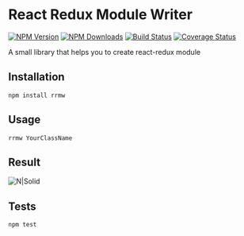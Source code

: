 React Redux Module Writer
=========
[![NPM Version][npm-image]][npm-url]
[![NPM Downloads][downloads-image]][downloads-url]
[![Build Status](https://travis-ci.org/sedoyjan/rrmw.svg?branch=master)](https://travis-ci.org/sedoyjan/rrmw)
[![Coverage Status](https://coveralls.io/repos/github/sedoyjan/rrmw/badge.svg?branch=master)](https://coveralls.io/github/sedoyjan/rrmw?branch=master)

A small library that helps you to create react-redux module

## Installation

  `npm install rrmw`

## Usage
`rrmw YourClassName`

## Result

![N|Solid](https://image.ibb.co/hTBwBv/rrmw_Usage.png)

## Tests
`npm test`



[npm-image]: https://img.shields.io/npm/v/rrmw.svg
[npm-url]: https://npmjs.org/package/rrmw
[downloads-image]: https://img.shields.io/npm/dm/rrmw.svg
[downloads-url]: https://npmjs.org/package/rrmw